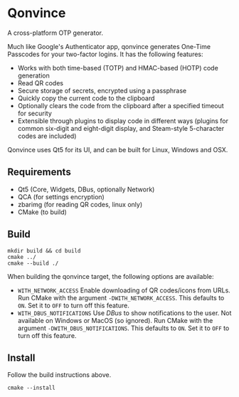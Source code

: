 # Qonvince
A cross-platform OTP generator.

Much like Google's Authenticator app, qonvince generates One-Time Passcodes for your two-factor logins.
It has the following features:
- Works with both time-based (TOTP) and HMAC-based (HOTP) code generation
- Read QR codes
- Secure storage of secrets, encrypted using a passphrase
- Quickly copy the current code to the clipboard
- Optionally clears the code from the clipboard after a specified timeout for security
- Extensible through plugins to display code in different ways (plugins for common six-digit and eight-digit display, and Steam-style 5-character codes are included)

Qonvince uses Qt5 for its UI, and can be built for Linux, Windows and OSX.

## Requirements
- Qt5 (Core, Widgets, DBus, optionally Network)
- QCA (for settings encryption)
- zbarimg (for reading QR codes, linux only)
- CMake (to build)

## Build
```
mkdir build && cd build
cmake ../
cmake --build ./
```

When building the qonvince target, the following options are available:
- `WITH_NETWORK_ACCESS` Enable downloading of QR codes/icons from URLs. Run CMake with the argument `-DWITH_NETWORK_ACCESS`. This defaults to `ON`. Set it to `OFF` to turn off this feature.
- `WITH_DBUS_NOTIFICATIONS` Use _DBus_ to show notifications to the user. Not available on Windows or MacOS (so ignored). Run CMake with the argument `-DWITH_DBUS_NOTIFICATIONS`. This defaults to `ON`. Set it to `OFF` to turn off this feature.

## Install
Follow the build instructions above.
```
cmake --install
```
